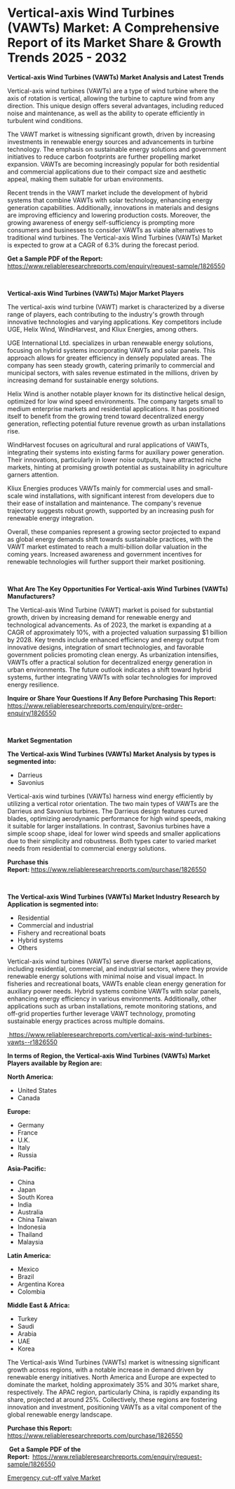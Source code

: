 <p><h1>Vertical-axis Wind Turbines (VAWTs) Market: A Comprehensive Report of its Market Share & Growth Trends 2025 - 2032</h1></p><p><strong>Vertical-axis Wind Turbines (VAWTs) Market Analysis and Latest Trends</strong></p>
<p><p>Vertical-axis wind turbines (VAWTs) are a type of wind turbine where the axis of rotation is vertical, allowing the turbine to capture wind from any direction. This unique design offers several advantages, including reduced noise and maintenance, as well as the ability to operate efficiently in turbulent wind conditions.</p><p>The VAWT market is witnessing significant growth, driven by increasing investments in renewable energy sources and advancements in turbine technology. The emphasis on sustainable energy solutions and government initiatives to reduce carbon footprints are further propelling market expansion. VAWTs are becoming increasingly popular for both residential and commercial applications due to their compact size and aesthetic appeal, making them suitable for urban environments.</p><p>Recent trends in the VAWT market include the development of hybrid systems that combine VAWTs with solar technology, enhancing energy generation capabilities. Additionally, innovations in materials and designs are improving efficiency and lowering production costs. Moreover, the growing awareness of energy self-sufficiency is prompting more consumers and businesses to consider VAWTs as viable alternatives to traditional wind turbines. The Vertical-axis Wind Turbines (VAWTs) Market is expected to grow at a CAGR of 6.3% during the forecast period.</p></p>
<p><strong>Get a Sample PDF of the Report:&nbsp;</strong> <a href="https://www.reliableresearchreports.com/enquiry/request-sample/1826550?utm_campaign=3359&utm_medium=2&utm_source=Github&utm_content=ia&utm_term=12042025&utm_id=vertical-axis-wind-turbines-vawts">https://www.reliableresearchreports.com/enquiry/request-sample/1826550</a></p>
<p>&nbsp;</p>
<p><strong>Vertical-axis Wind Turbines (VAWTs) Major Market Players</strong></p>
<p><p>The vertical-axis wind turbine (VAWT) market is characterized by a diverse range of players, each contributing to the industry's growth through innovative technologies and varying applications. Key competitors include UGE, Helix Wind, WindHarvest, and Kliux Energies, among others.</p><p>UGE International Ltd. specializes in urban renewable energy solutions, focusing on hybrid systems incorporating VAWTs and solar panels. This approach allows for greater efficiency in densely populated areas. The company has seen steady growth, catering primarily to commercial and municipal sectors, with sales revenue estimated in the millions, driven by increasing demand for sustainable energy solutions.</p><p>Helix Wind is another notable player known for its distinctive helical design, optimized for low wind speed environments. The company targets small to medium enterprise markets and residential applications. It has positioned itself to benefit from the growing trend toward decentralized energy generation, reflecting potential future revenue growth as urban installations rise.</p><p>WindHarvest focuses on agricultural and rural applications of VAWTs, integrating their systems into existing farms for auxiliary power generation. Their innovations, particularly in lower noise outputs, have attracted niche markets, hinting at promising growth potential as sustainability in agriculture garners attention.</p><p>Kliux Energies produces VAWTs mainly for commercial uses and small-scale wind installations, with significant interest from developers due to their ease of installation and maintenance. The company's revenue trajectory suggests robust growth, supported by an increasing push for renewable energy integration.</p><p>Overall, these companies represent a growing sector projected to expand as global energy demands shift towards sustainable practices, with the VAWT market estimated to reach a multi-billion dollar valuation in the coming years. Increased awareness and government incentives for renewable technologies will further support their market positioning.</p></p>
<p>&nbsp;</p>
<p><strong>What Are The Key Opportunities For Vertical-axis Wind Turbines (VAWTs) Manufacturers?</strong></p>
<p><p>The Vertical-axis Wind Turbine (VAWT) market is poised for substantial growth, driven by increasing demand for renewable energy and technological advancements. As of 2023, the market is expanding at a CAGR of approximately 10%, with a projected valuation surpassing $1 billion by 2028. Key trends include enhanced efficiency and energy output from innovative designs, integration of smart technologies, and favorable government policies promoting clean energy. As urbanization intensifies, VAWTs offer a practical solution for decentralized energy generation in urban environments. The future outlook indicates a shift toward hybrid systems, further integrating VAWTs with solar technologies for improved energy resilience.</p></p>
<p><strong>Inquire or Share Your Questions If Any Before Purchasing This Report:</strong> <a href="https://www.reliableresearchreports.com/enquiry/pre-order-enquiry/1826550?utm_campaign=3359&utm_medium=2&utm_source=Github&utm_content=ia&utm_term=12042025&utm_id=vertical-axis-wind-turbines-vawts">https://www.reliableresearchreports.com/enquiry/pre-order-enquiry/1826550</a></p>
<p>&nbsp;</p>
<p><strong>Market Segmentation</strong></p>
<p><strong>The Vertical-axis Wind Turbines (VAWTs) Market Analysis by types is segmented into:</strong></p>
<p><ul><li>Darrieus</li><li>Savonius</li></ul></p>
<p><p>Vertical-axis wind turbines (VAWTs) harness wind energy efficiently by utilizing a vertical rotor orientation. The two main types of VAWTs are the Darrieus and Savonius turbines. The Darrieus design features curved blades, optimizing aerodynamic performance for high wind speeds, making it suitable for larger installations. In contrast, Savonius turbines have a simple scoop shape, ideal for lower wind speeds and smaller applications due to their simplicity and robustness. Both types cater to varied market needs from residential to commercial energy solutions.</p></p>
<p><strong>Purchase this Report:&nbsp;</strong><a href="https://www.reliableresearchreports.com/purchase/1826550?utm_campaign=3359&utm_medium=2&utm_source=Github&utm_content=ia&utm_term=12042025&utm_id=vertical-axis-wind-turbines-vawts">https://www.reliableresearchreports.com/purchase/1826550</a></p>
<p>&nbsp;</p>
<p><strong>The Vertical-axis Wind Turbines (VAWTs) Market Industry Research by Application is segmented into:</strong></p>
<p><ul><li>Residential</li><li>Commercial and industrial</li><li>Fishery and recreational boats</li><li>Hybrid systems</li><li>Others</li></ul></p>
<p><p>Vertical-axis wind turbines (VAWTs) serve diverse market applications, including residential, commercial, and industrial sectors, where they provide renewable energy solutions with minimal noise and visual impact. In fisheries and recreational boats, VAWTs enable clean energy generation for auxiliary power needs. Hybrid systems combine VAWTs with solar panels, enhancing energy efficiency in various environments. Additionally, other applications such as urban installations, remote monitoring stations, and off-grid properties further leverage VAWT technology, promoting sustainable energy practices across multiple domains.</p></p>
<p><a href="https://www.reliableresearchreports.com/vertical-axis-wind-turbines-vawts--r1826550?utm_campaign=3359&utm_medium=2&utm_source=Github&utm_content=ia&utm_term=12042025&utm_id=vertical-axis-wind-turbines-vawts">&nbsp;https://www.reliableresearchreports.com/vertical-axis-wind-turbines-vawts--r1826550</a></p>
<p><strong>In terms of Region, the Vertical-axis Wind Turbines (VAWTs) Market Players available by Region are:</strong></p>
<p>
    <p> <strong> North America: </strong>
        <ul>
            <li>United States</li>
            <li>Canada</li>
        </ul>
        </p> 
    <p> <strong> Europe: </strong>
        <ul>
            <li>Germany</li>
            <li>France</li>
            <li>U.K.</li>
            <li>Italy</li>
            <li>Russia</li>
        </ul>
        </p> 
    <p> <strong> Asia-Pacific: </strong>
        <ul>
            <li>China</li>
            <li>Japan</li>
            <li>South Korea</li>
            <li>India</li>
            <li>Australia</li>
            <li>China Taiwan</li>
            <li>Indonesia</li>
            <li>Thailand</li>
            <li>Malaysia</li>
        </ul>
        </p> 
    <p> <strong> Latin America: </strong>
        <ul>
            <li>Mexico</li>
            <li>Brazil</li>
            <li>Argentina Korea</li>
            <li>Colombia</li>
        </ul>
        </p> 
    <p> <strong> Middle East & Africa: </strong>
        <ul>
            <li>Turkey</li>
            <li>Saudi</li>
            <li>Arabia</li>
            <li>UAE</li>
            <li>Korea</li>
        </ul>
    </p>
    </p>
<p><p>The Vertical-axis Wind Turbines (VAWTs) market is witnessing significant growth across regions, with a notable increase in demand driven by renewable energy initiatives. North America and Europe are expected to dominate the market, holding approximately 35% and 30% market share, respectively. The APAC region, particularly China, is rapidly expanding its share, projected at around 25%. Collectively, these regions are fostering innovation and investment, positioning VAWTs as a vital component of the global renewable energy landscape.</p></p>
<p><strong>Purchase this Report: </strong><a href="https://www.reliableresearchreports.com/purchase/1826550?utm_campaign=3359&utm_medium=2&utm_source=Github&utm_content=ia&utm_term=12042025&utm_id=vertical-axis-wind-turbines-vawts">https://www.reliableresearchreports.com/purchase/1826550</a></p>
<p>&nbsp;<strong>Get a Sample PDF of the Report:&nbsp;&nbsp;</strong><a href="https://www.reliableresearchreports.com/enquiry/request-sample/1826550?utm_campaign=3359&utm_medium=2&utm_source=Github&utm_content=ia&utm_term=12042025&utm_id=vertical-axis-wind-turbines-vawts">https://www.reliableresearchreports.com/enquiry/request-sample/1826550</a></p>
<p><strong></strong></p>
<p><p><a href="https://github.com/rigelciara0p/Market-Research-Report-List-1/blob/main/emergency-cut-off-valve-market.md?utm_campaign=3359&utm_medium=2&utm_source=Github&utm_content=ia&utm_term=12042025&utm_id=vertical-axis-wind-turbines-vawts">Emergency cut-off valve Market</a></p></p>
